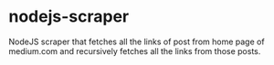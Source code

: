 # nodejs-scraper
NodeJS scraper that fetches all the links of post from home page of medium.com and recursively fetches all the links from those posts.
